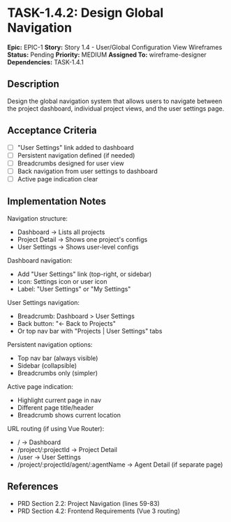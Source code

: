 # TASK-1.4.2: Design Global Navigation

**Epic:** EPIC-1
**Story:** Story 1.4 - User/Global Configuration View Wireframes
**Status:** Pending
**Priority:** MEDIUM
**Assigned To:** wireframe-designer
**Dependencies:** TASK-1.4.1

## Description

Design the global navigation system that allows users to navigate between the project dashboard, individual project views, and the user settings page.

## Acceptance Criteria

- [ ] "User Settings" link added to dashboard
- [ ] Persistent navigation defined (if needed)
- [ ] Breadcrumbs designed for user view
- [ ] Back navigation from user settings to dashboard
- [ ] Active page indication clear

## Implementation Notes

Navigation structure:
- Dashboard → Lists all projects
- Project Detail → Shows one project's configs
- User Settings → Shows user-level configs

Dashboard navigation:
- Add "User Settings" link (top-right, or sidebar)
- Icon: Settings icon or user icon
- Label: "User Settings" or "My Settings"

User Settings navigation:
- Breadcrumb: Dashboard > User Settings
- Back button: "← Back to Projects"
- Or top nav bar with "Projects | User Settings" tabs

Persistent navigation options:
- Top nav bar (always visible)
- Sidebar (collapsible)
- Breadcrumbs only (simpler)

Active page indication:
- Highlight current page in nav
- Different page title/header
- Breadcrumb shows current location

URL routing (if using Vue Router):
- / → Dashboard
- /project/:projectId → Project Detail
- /user → User Settings
- /project/:projectId/agent/:agentName → Agent Detail (if separate page)

## References

- PRD Section 2.2: Project Navigation (lines 59-83)
- PRD Section 4.2: Frontend Requirements (Vue 3 routing)
